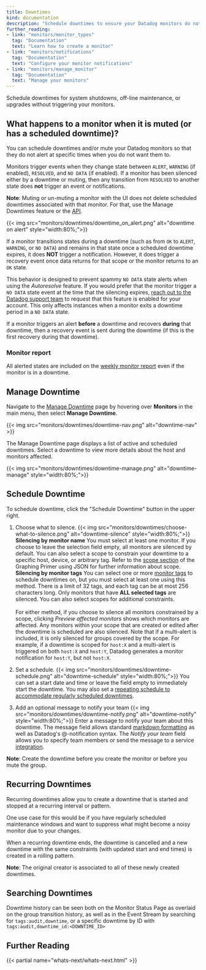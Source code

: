 ```yaml
---
title: Downtimes
kind: documentation
description: "Schedule downtimes to ensure your Datadog monitors do not alert during specific time periods."
further_reading:
- link: "monitors/monitor_types"
  tag: "Documentation"
  text: "Learn how to create a monitor"
- link: "monitors/notifications"
  tag: "Documentation"
  text: "Configure your monitor notifications"
- link: "monitors/manage_monitor"
  tag: "Documentation"
  text: "Manage your monitors"
---
```


Schedule downtimes for system shutdowns, off-line maintenance, or upgrades without triggering your monitors.

## What happens to a monitor when it is muted (or has a scheduled downtime)?

You can schedule downtimes and/or mute your Datadog monitors so that they do not alert at specific times when you do not want them to.

Monitors trigger events when they change state between `ALERT`, `WARNING` (if enabled), `RESOLVED`, and `NO DATA` (if enabled). If a monitor has been silenced either by a downtime or muting, then any transition from `RESOLVED` to another state does **not** trigger an event or notifications.

**Note**: Muting or un-muting a monitor with the UI does not delete scheduled downtimes associated with that monitor. For that, use the Manage Downtimes feature or the [API][1].

{{< img src="monitors/downtimes/downtime_on_alert.png" alt="downtime on alert"  style="width:80%;">}}

If a monitor transitions states during a downtime (such as from `OK` to `ALERT`, `WARNING`, or `NO DATA`) and remains in that state once a scheduled downtime expires, it does **NOT** trigger a notification. However, it does trigger a recovery event once data returns for that scope or the monitor returns to an `OK` state.

This behavior is designed to prevent spammy `NO DATA` state alerts when using the *Autoresolve* feature. If you would prefer that the monitor trigger a `NO DATA` state event at the time that the silencing expires, [reach out to the Datadog support team][2] to request that this feature is enabled for your account. This only affects instances when a monitor exits a downtime period in a `NO DATA` state.

If a monitor triggers an alert **before** a downtime and recovers **during** that downtime, then a recovery event is sent during the downtime (if this is the first recovery during that downtime).

### Monitor report

All alerted states are included on the [weekly monitor report][3] even if the monitor is in a downtime.

## Manage Downtime

Navigate to the [Manage Downtime][4] page by hovering over **Monitors** in the main menu, then select **Manage Downtime**.

{{< img src="monitors/downtimes/downtime-nav.png" alt="downtime-nav"  >}}

The Manage Downtime page displays a list of active and scheduled downtimes. Select a downtime to view more details about the host and monitors affected.

{{< img src="monitors/downtimes/downtime-manage.png" alt="downtime-manage"  style="width:80%;">}}

## Schedule Downtime

To schedule downtime, click the "Schedule Downtime" button in the upper right.

1. Choose what to silence.
   {{< img src="monitors/downtimes/choose-what-to-silence.png" alt="downtime-silence"  style="width:80%;">}}
   **Silencing by monitor name**
   You must select at least one monitor. If you choose to leave the selection field empty, all monitors are silenced by default. You can also select a scope to constrain your downtime to a specific host, device, or arbitrary tag. Refer to the [scope section][5] of the Graphing Primer using JSON for further information about scope.
   **Silencing by monitor tags**
   You can select one or more [monitor tags][6] to schedule downtimes on, but you must select at least one using this method. There is a limit of 32 tags, and each tag can be at most 256 characters long. Only monitors that have **ALL selected tags** are silenced. You can also select scopes for additional constraints.  <br/><br/>
   For either method, if you choose to silence all monitors constrained by a scope, clicking *Preview affected monitors* shows which monitors are affected. Any monitors within your scope that are created or edited after the downtime is scheduled are also silenced. Note that if a multi-alert is included, it is only silenced for groups covered by the scope. For example, if a downtime is scoped for `host:X` and a multi-alert is triggered on both `host:X` and `host:Y`, Datadog generates a monitor notification for `host:Y`, but not `host:X`.

2. Set a schedule.
  {{< img src="monitors/downtimes/downtime-schedule.png" alt="downtime-schedule"  style="width:80%;">}}
  You can set a start date and time or leave the field empty to immediately start the downtime. You may also set a [repeating schedule to accommodate regularly scheduled downtimes](#recurring-downtimes).

3. Add an optional message to notify your team
  {{< img src="monitors/downtimes/downtime-notify.png" alt="downtime-notify"  style="width:80%;">}}
  Enter a message to notify your team about this downtime. The message field allows standard [markdown formatting][7] as well as Datadog's @-notification syntax. The *Notify your team* field allows you to specify team members or send the message to a service [integration][8].

**Note**: Create the downtime before you create the monitor or before you mute the group.

## Recurring Downtimes

Recurring downtimes allow you to create a downtime that is started and stopped at a recurring interval or pattern.

One use case for this would be if you have regularly scheduled maintenance windows and want to suppress what might become a noisy monitor due to your changes.

When a recurring downtime ends, the downtime is cancelled and a new downtime with the same constraints (with updated start and end times) is created in a rolling pattern.

**Note**: The original creator is associated to all of these newly created downtimes.

## Searching Downtimes

Downtime history can be seen both on the Monitor Status Page as overlaid on the group transition history, as well as in the Event Stream by searching for `tags:audit,downtime`, or a specific downtime by ID with `tags:audit,downtime_id:<DOWNTIME_ID>`

## Further Reading

{{< partial name="whats-next/whats-next.html" >}}

[1]: /api/?lang=python#cancel-monitor-downtime
[2]: /help
[3]: /account_management/#preferences
[4]: https://app.datadoghq.com/monitors#/downtime
[5]: /graphing/graphing_json/#scope
[6]: /monitors/manage_monitor/#monitor-tags
[7]: http://daringfireball.net/projects/markdown/syntax
[8]: https://app.datadoghq.com/account/settings#integrations
